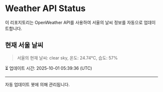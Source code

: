 
# Weather API Status

이 리포지토리는 OpenWeather API를 사용하여 서울의 날씨 정보를 자동으로 업데이트합니다.

## 현재 서울 날씨
> 서울의 현재 날씨: clear sky, 온도: 24.74°C, 습도: 57%

⏳ 업데이트 시간: 2025-10-01 05:39:36 (UTC)

---
자동 업데이트 봇에 의해 관리됩니다.
